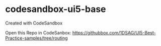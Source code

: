 # codesandbox-ui5-base
Created with CodeSandbox

Open this Repo in CodeSanbox: https://githubbox.com/1DSAG/UI5-Best-Practice-samples/tree/routing



